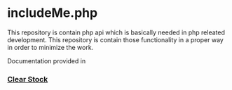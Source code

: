 <h1>includeMe.php</h1>

This repository is contain php api which is basically needed in php releated development. This repository is contain those functionality
in a proper way in order to minimize the work.

Documentation provided in 
<a href='http://clearstock.site88.net'> <h3>Clear Stock</h3> </a>
